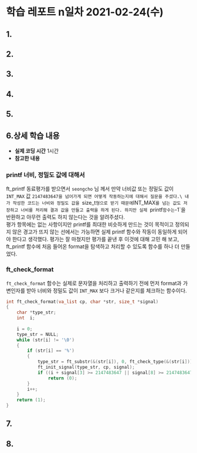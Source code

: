 # 학습 레포트 n일차 2021-02-24(수)
## 1.
## 2.
## 3.
## 4.
## 5.
## 6.상세 학습 내용
- **실제 코딩 시간** 1시간
- **참고한 내용**

### printf 너비, 정밀도 값에 대해서
ft_printf 동료평가를 받으면서 `seongcho` 님 께서 만약 너비값 또는 정밀도 값이 `INT_MAX` 값 `2147483647을 넘어가게 되면 어떻게 작동하는지에 대해서 질문을 주셨다.\
내가 작성한 코드는 너비와 정밀도 값을 `size_t` 형으로 받기 때문에 `INT_MAX`를 넘는 값도 저장하고 너비를 처리해 결과 값을 만들고 출력을 하게 된다. 하지만 실제 `printf` 함수는 `-1`을 반환하고 아무런 출력도 하지 않는다는 것을 알려주셨다.\
평가 항목에는 없는 사항이지만 printf를 최대한 비슷하게 만드는 것이 목적이고 정의되지 않은 경고가 뜨지 않는 선에서는 가능하면 실제 printf 함수와 작동이 동일하게 되어야 한다고 생각했다. 평가는 잘 마쳤지만 평가를 끝낸 후 이것에 대해 고민 해 보고, ft_printf 함수에 처음 들어온 format을 탐색하고 처리할 수 있도록 함수를 하나 더 만들었다.

### ft_check_format
`ft_check_format` 함수는 실제로 문자열을 처리하고 출력하기 전에 먼저 format과 가변인자를 받아 너비와 정밀도 값이 `INT_MAX` 보다 크거나 같은지를 체크하는 함수이다.

```c
int ft_check_format(va_list cp, char *str, size_t *signal)
{
    char *type_str;
    int  i;
    
    i = 0;
    type_str = NULL;
    while (str[i] != '\0')
    {
        if (str[i] == '%')
        {
            type_str = ft_substr(&(str[i]), 0, ft_check_type(&(str[i])) + 1);
            ft_init_signal(type_str, cp, signal);
            if ((i + signal[3] >= 2147483647 || signal[8] >= 2147483647)
                return (0);
        }
        i++;
    }
    return (1);
}

```

## 7.
## 8.